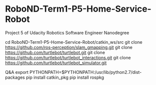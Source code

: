 # RoboND-Term1-P5-Home-Service-Robot
Project 5 of Udacity Robotics Software Engineer Nanodegree


cd RoboND-Term1-P5-Home-Service-Robot/catkin_ws/src
git clone https://github.com/ros-perception/slam_gmapping.git
git clone https://github.com/turtlebot/turtlebot.git
git clone https://github.com/turtlebot/turtlebot_interactions.git
git clone https://github.com/turtlebot/turtlebot_simulator.git


Q&A
export PYTHONPATH=$PYTHONPATH:/usr/lib/python2.7/dist-packages
pip install catkin_pkg
pip install rospkg